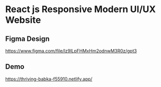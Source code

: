 # React js Responsive Modern UI/UX Website

## Figma Design

https://www.figma.com/file/lz9lLpFHMxHm2odnwM3R0z/gpt3

## Demo

https://thriving-babka-f55910.netlify.app/
